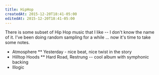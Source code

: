 ```yaml
---
title: HipHop
createdAt: 2015-12-20T18:41-05:00
editedAt: 2015-12-20T18:41-05:00
---
```


There is some subset of Hip Hop music that I like -- I don't know the name of it. I've been doing random sampling for a while ... now it's time to take some notes.

* Atmosphere
** Yesterday - nice beat, nice twist in the story
* Hilltop Hoods
** Hard Road, Restrung -- cool album with symphonic backing
* Illogic

